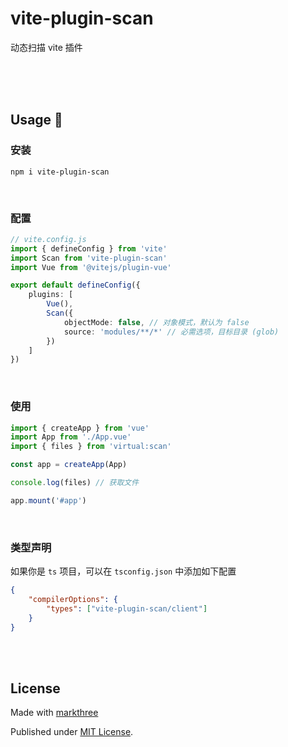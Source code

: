 # vite-plugin-scan

动态扫描 vite 插件

<br />

<br />
<br />

## Usage 🦕


### 安装

```shell
npm i vite-plugin-scan
```

<br />

### 配置

```ts
// vite.config.js
import { defineConfig } from 'vite'
import Scan from 'vite-plugin-scan'
import Vue from '@vitejs/plugin-vue'

export default defineConfig({
    plugins: [
        Vue(),
        Scan({
            objectMode: false, // 对象模式，默认为 false
            source: 'modules/**/*' // 必需选项，目标目录 (glob)
        })
    ]
})
```

<br />

### 使用

```ts
import { createApp } from 'vue'
import App from './App.vue'
import { files } from 'virtual:scan'

const app = createApp(App)

console.log(files) // 获取文件

app.mount('#app')
```

<br />

### 类型声明

如果你是 `ts` 项目，可以在 `tsconfig.json` 中添加如下配置

```json
{
    "compilerOptions": {
        "types": ["vite-plugin-scan/client"]
    }
}
```

<br />
<br />

## License

Made with [markthree](https://github.com/markthree)

Published under [MIT License](./LICENSE).

<br />